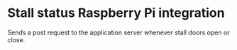 # Stall status Raspberry Pi integration

Sends a post request to the application server whenever stall doors open or close.
